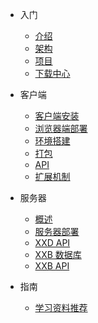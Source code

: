 * <i class="icon far fa-smile-beam"></i> 入门

  * [介绍](/README)
  * [架构](/arch)
  * [项目](/project)
  * [下载中心](/download)

* <i class="icon fas fa-laptop-code"></i> 客户端

  * [客户端安装](/client-install)
  * [浏览器端部署](/browser-deploy)
  * [环境搭建](/client/dev-env)
  * [打包](client/package.md)
  * [API](client/api.md)
  * [扩展机制](client/extension.md)

* <i class="icon fas fa-running"></i> 服务器

  * [概述](server/summary)
  * [服务器部署](/server/deploy)
  * [XXD API](server/xxd-api)
  * [XXB 数据库](server/xxb-api)
  * [XXB API](server/xxb-api)


* <i class="icon far fa-compass"></i> 指南

  * [学习资料推荐](guide/learn)
